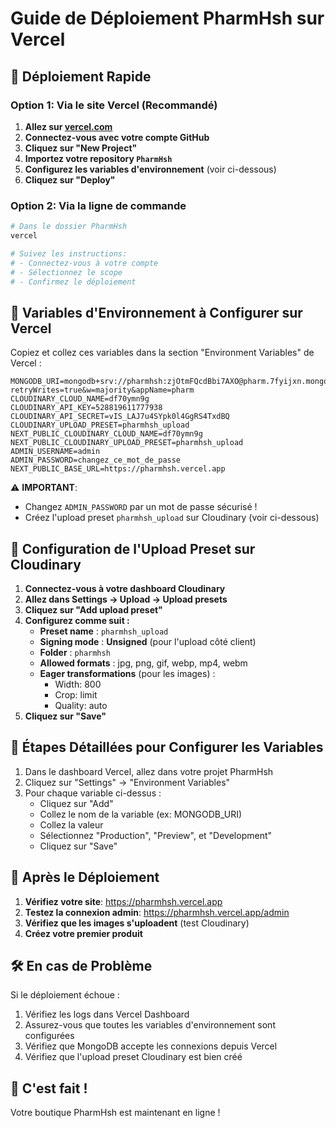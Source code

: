 # Guide de Déploiement PharmHsh sur Vercel

## 🚀 Déploiement Rapide

### Option 1: Via le site Vercel (Recommandé)

1. **Allez sur [vercel.com](https://vercel.com)**
2. **Connectez-vous avec votre compte GitHub**
3. **Cliquez sur "New Project"**
4. **Importez votre repository `PharmHsh`**
5. **Configurez les variables d'environnement** (voir ci-dessous)
6. **Cliquez sur "Deploy"**

### Option 2: Via la ligne de commande

```bash
# Dans le dossier PharmHsh
vercel

# Suivez les instructions:
# - Connectez-vous à votre compte
# - Sélectionnez le scope
# - Confirmez le déploiement
```

## 🔐 Variables d'Environnement à Configurer sur Vercel

Copiez et collez ces variables dans la section "Environment Variables" de Vercel :

```
MONGODB_URI=mongodb+srv://pharmhsh:zjOtmFQcdBbi7AXO@pharm.7fyijxn.mongodb.net/?retryWrites=true&w=majority&appName=pharm
CLOUDINARY_CLOUD_NAME=df70ymn9g
CLOUDINARY_API_KEY=528819611777938
CLOUDINARY_API_SECRET=vIS_LAJ7u4SYpk0l4GgRS4TxdBQ
CLOUDINARY_UPLOAD_PRESET=pharmhsh_upload
NEXT_PUBLIC_CLOUDINARY_CLOUD_NAME=df70ymn9g
NEXT_PUBLIC_CLOUDINARY_UPLOAD_PRESET=pharmhsh_upload
ADMIN_USERNAME=admin
ADMIN_PASSWORD=changez_ce_mot_de_passe
NEXT_PUBLIC_BASE_URL=https://pharmhsh.vercel.app
```

⚠️ **IMPORTANT**: 
- Changez `ADMIN_PASSWORD` par un mot de passe sécurisé !
- Créez l'upload preset `pharmhsh_upload` sur Cloudinary (voir ci-dessous)

## 📸 Configuration de l'Upload Preset sur Cloudinary

1. **Connectez-vous à votre dashboard Cloudinary**
2. **Allez dans Settings → Upload → Upload presets**
3. **Cliquez sur "Add upload preset"**
4. **Configurez comme suit :**
   - **Preset name** : `pharmhsh_upload`
   - **Signing mode** : **Unsigned** (pour l'upload côté client)
   - **Folder** : `pharmhsh`
   - **Allowed formats** : jpg, png, gif, webp, mp4, webm
   - **Eager transformations** (pour les images) :
     - Width: 800
     - Crop: limit
     - Quality: auto
5. **Cliquez sur "Save"**

## 📝 Étapes Détaillées pour Configurer les Variables

1. Dans le dashboard Vercel, allez dans votre projet PharmHsh
2. Cliquez sur "Settings" → "Environment Variables"
3. Pour chaque variable ci-dessus :
   - Cliquez sur "Add"
   - Collez le nom de la variable (ex: MONGODB_URI)
   - Collez la valeur
   - Sélectionnez "Production", "Preview", et "Development"
   - Cliquez sur "Save"

## 🔄 Après le Déploiement

1. **Vérifiez votre site**: https://pharmhsh.vercel.app
2. **Testez la connexion admin**: https://pharmhsh.vercel.app/admin
3. **Vérifiez que les images s'uploadent** (test Cloudinary)
4. **Créez votre premier produit**

## 🛠️ En cas de Problème

Si le déploiement échoue :
1. Vérifiez les logs dans Vercel Dashboard
2. Assurez-vous que toutes les variables d'environnement sont configurées
3. Vérifiez que MongoDB accepte les connexions depuis Vercel
4. Vérifiez que l'upload preset Cloudinary est bien créé

## 🎉 C'est fait !

Votre boutique PharmHsh est maintenant en ligne !
